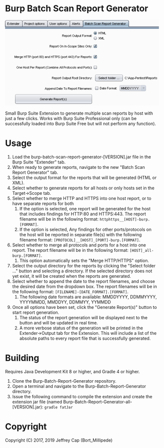 # Burp Batch Scan Report Generator
![](extender-snapshot.png?raw=true)

Small Burp Suite Extension to generate multiple scan reports by host with just a few clicks. Works with Burp Suite Professional only (can be successfully loaded into Burp Suite Free but will not perform any function).

# Usage
1. Load the burp-batch-scan-report-generator-[VERSION].jar file in the Burp Suite "Extender" tab.
2. When ready to generate reports, navigate to the new "Batch Scan Report Generator" tab.
3. Select the output format for the reports that will be generated (HTML or XML).
4. Select whether to generate reports for all hosts or only hosts set in the Target->Scope tab.
5. Select whether to merge HTTP and HTTPS into one host report, or to have separate reports for both
	1. If the option is selected, one report will be generated for the host that includes findings for HTTP:80 and HTTPS:443. The report filename will be in the following format: ```httphttps__[HOST]-burp.[FORMAT]```.
	2. If the option is selected, Any findings for other ports/protocols on the host will be reported in separate file(s) with the following filename format: ```[PROTOCOL]__[HOST]_[PORT]-burp.[FORMAT]```.
6. Select whether to merge all protocols and ports for a host into one report. The report filename will be in the following format: ```[HOST]_all-burp.[FORMAT]```.
	1. This option automatically sets the "Merge HTTP/HTTPS" option.
7. Select the output directory for the reports by clicking the "Select folder ..." button and selecting a directory. If the selected directory does not yet exist, it will be created when the reports are generated.
8. Select whether to append the date to the report filenames, and choose the desired date from the dropdown box. The report filenames will be in the following format: ```[FILENAME]-[DATE_FORMAT].[FORMAT]```.
	1. The following date formats are available: MMDDYYYY, DDMMYYYY, YYYYMMDD, MMDDYY, DDMMYY, YYMMDD
9. Once all options have been set, click the "Generate Report(s)" button to start report generation.
	1. The status of the report generation will be displayed next to the button and will be updated in real time.
	2. A more verbose status of the generation will be printed in the Extender->Output tab for the Extension. This will include a list of the absolute paths to every report file that is successfully generated.

# Building
Requires Java Development Kit 8 or higher, and Gradle 4 or higher.

1. Clone the Burp-Batch-Report-Generator repository.
2. Open a terminal and navigate to the Burp-Batch-Report-Generator directory.
3. Issue the following command to compile the extension and create the extension jar file (named Burp-Batch-Report-Generator-all-[VERSION].jar): ```gradle fatJar```

# Copyright
Copyright (C) 2017, 2019 Jeffrey Cap (Bort_Millipede)

